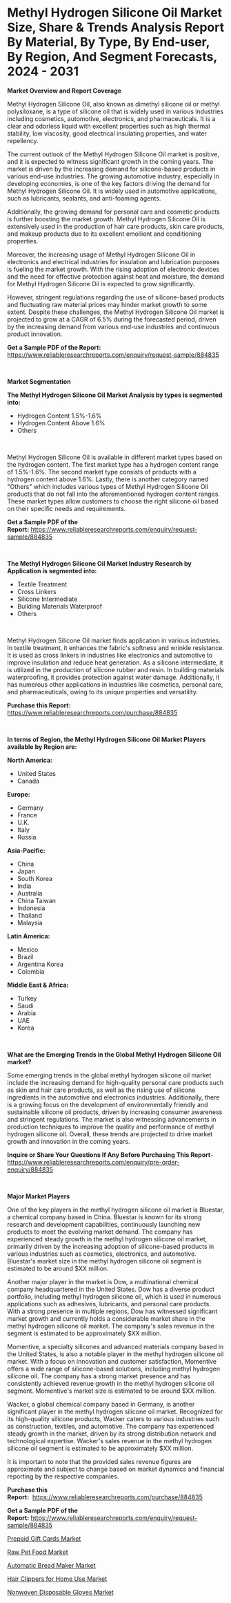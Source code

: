 <p><h1>Methyl Hydrogen Silicone Oil Market Size, Share & Trends Analysis Report By Material, By Type, By End-user, By Region, And Segment Forecasts, 2024 - 2031</h1></p><p><strong>Market Overview and Report Coverage</strong></p>
<p><p>Methyl Hydrogen Silicone Oil, also known as dimethyl silicone oil or methyl polysiloxane, is a type of silicone oil that is widely used in various industries including cosmetics, automotive, electronics, and pharmaceuticals. It is a clear and odorless liquid with excellent properties such as high thermal stability, low viscosity, good electrical insulating properties, and water repellency.</p><p>The current outlook of the Methyl Hydrogen Silicone Oil market is positive, and it is expected to witness significant growth in the coming years. The market is driven by the increasing demand for silicone-based products in various end-use industries. The growing automotive industry, especially in developing economies, is one of the key factors driving the demand for Methyl Hydrogen Silicone Oil. It is widely used in automotive applications, such as lubricants, sealants, and anti-foaming agents.</p><p>Additionally, the growing demand for personal care and cosmetic products is further boosting the market growth. Methyl Hydrogen Silicone Oil is extensively used in the production of hair care products, skin care products, and makeup products due to its excellent emollient and conditioning properties.</p><p>Moreover, the increasing usage of Methyl Hydrogen Silicone Oil in electronics and electrical industries for insulation and lubrication purposes is fueling the market growth. With the rising adoption of electronic devices and the need for effective protection against heat and moisture, the demand for Methyl Hydrogen Silicone Oil is expected to grow significantly.</p><p>However, stringent regulations regarding the use of silicone-based products and fluctuating raw material prices may hinder market growth to some extent. Despite these challenges, the Methyl Hydrogen Silicone Oil market is projected to grow at a CAGR of 6.5% during the forecasted period, driven by the increasing demand from various end-use industries and continuous product innovation.</p></p>
<p><strong>Get a Sample PDF of the Report:</strong> <a href="https://www.reliableresearchreports.com/enquiry/request-sample/884835">https://www.reliableresearchreports.com/enquiry/request-sample/884835</a></p>
<p>&nbsp;</p>
<p><strong>Market Segmentation</strong></p>
<p><strong>The Methyl Hydrogen Silicone Oil Market Analysis by types is segmented into:</strong></p>
<p><ul><li>Hydrogen Content 1.5%-1.6%</li><li>Hydrogen Content Above 1.6%</li><li>Others</li></ul></p>
<p>&nbsp;</p>
<p><p>Methyl Hydrogen Silicone Oil is available in different market types based on the hydrogen content. The first market type has a hydrogen content range of 1.5%-1.6%. The second market type consists of products with a hydrogen content above 1.6%. Lastly, there is another category named "Others" which includes various types of Methyl Hydrogen Silicone Oil products that do not fall into the aforementioned hydrogen content ranges. These market types allow customers to choose the right silicone oil based on their specific needs and requirements.</p></p>
<p><strong>Get a Sample PDF of the Report:</strong>&nbsp;<a href="https://www.reliableresearchreports.com/enquiry/request-sample/884835">https://www.reliableresearchreports.com/enquiry/request-sample/884835</a></p>
<p>&nbsp;</p>
<p><strong>The Methyl Hydrogen Silicone Oil Market Industry Research by Application is segmented into:</strong></p>
<p><ul><li>Textile Treatment</li><li>Cross Linkers</li><li>Silicone Intermediate</li><li>Building Materials Waterproof</li><li>Others</li></ul></p>
<p>&nbsp;</p>
<p><p>Methyl Hydrogen Silicone Oil market finds application in various industries. In textile treatment, it enhances the fabric's softness and wrinkle resistance. It is used as cross linkers in industries like electronics and automotive to improve insulation and reduce heat generation. As a silicone intermediate, it is utilized in the production of silicone rubber and resin. In building materials waterproofing, it provides protection against water damage. Additionally, it has numerous other applications in industries like cosmetics, personal care, and pharmaceuticals, owing to its unique properties and versatility.</p></p>
<p><strong>Purchase this Report:</strong>&nbsp; <a href="https://www.reliableresearchreports.com/purchase/884835">https://www.reliableresearchreports.com/purchase/884835</a></p>
<p>&nbsp;</p>
<p><strong>In terms of Region, the Methyl Hydrogen Silicone Oil Market Players available by Region are:</strong></p>
<p>
    <p> <strong> North America: </strong>
        <ul>
            <li>United States</li>
            <li>Canada</li>
        </ul>
        </p> 
    <p> <strong> Europe: </strong>
        <ul>
            <li>Germany</li>
            <li>France</li>
            <li>U.K.</li>
            <li>Italy</li>
            <li>Russia</li>
        </ul>
        </p> 
    <p> <strong> Asia-Pacific: </strong>
        <ul>
            <li>China</li>
            <li>Japan</li>
            <li>South Korea</li>
            <li>India</li>
            <li>Australia</li>
            <li>China Taiwan</li>
            <li>Indonesia</li>
            <li>Thailand</li>
            <li>Malaysia</li>
        </ul>
        </p> 
    <p> <strong> Latin America: </strong>
        <ul>
            <li>Mexico</li>
            <li>Brazil</li>
            <li>Argentina Korea</li>
            <li>Colombia</li>
        </ul>
        </p> 
    <p> <strong> Middle East & Africa: </strong>
        <ul>
            <li>Turkey</li>
            <li>Saudi</li>
            <li>Arabia</li>
            <li>UAE</li>
            <li>Korea</li>
        </ul>
    </p>
    </p>
<p>&nbsp;</p>
<p><strong>What are the Emerging Trends in the Global Methyl Hydrogen Silicone Oil market?</strong></p>
<p><p>Some emerging trends in the global methyl hydrogen silicone oil market include the increasing demand for high-quality personal care products such as skin and hair care products, as well as the rising use of silicone ingredients in the automotive and electronics industries. Additionally, there is a growing focus on the development of environmentally friendly and sustainable silicone oil products, driven by increasing consumer awareness and stringent regulations. The market is also witnessing advancements in production techniques to improve the quality and performance of methyl hydrogen silicone oil. Overall, these trends are projected to drive market growth and innovation in the coming years.</p></p>
<p><strong>Inquire or Share Your Questions If Any Before Purchasing This Report</strong>- <a href="https://www.reliableresearchreports.com/enquiry/pre-order-enquiry/884835">https://www.reliableresearchreports.com/enquiry/pre-order-enquiry/884835</a></p>
<p>&nbsp;</p>
<p><strong>Major Market Players</strong></p>
<p><p>One of the key players in the methyl hydrogen silicone oil market is Bluestar, a chemical company based in China. Bluestar is known for its strong research and development capabilities, continuously launching new products to meet the evolving market demand. The company has experienced steady growth in the methyl hydrogen silicone oil market, primarily driven by the increasing adoption of silicone-based products in various industries such as cosmetics, electronics, and automotive. Bluestar's market size in the methyl hydrogen silicone oil segment is estimated to be around $XX million.</p><p>Another major player in the market is Dow, a multinational chemical company headquartered in the United States. Dow has a diverse product portfolio, including methyl hydrogen silicone oil, which is used in numerous applications such as adhesives, lubricants, and personal care products. With a strong presence in multiple regions, Dow has witnessed significant market growth and currently holds a considerable market share in the methyl hydrogen silicone oil market. The company's sales revenue in the segment is estimated to be approximately $XX million.</p><p>Momentive, a specialty silicones and advanced materials company based in the United States, is also a notable player in the methyl hydrogen silicone oil market. With a focus on innovation and customer satisfaction, Momentive offers a wide range of silicone-based solutions, including methyl hydrogen silicone oil. The company has a strong market presence and has consistently achieved revenue growth in the methyl hydrogen silicone oil segment. Momentive's market size is estimated to be around $XX million.</p><p>Wacker, a global chemical company based in Germany, is another significant player in the methyl hydrogen silicone oil market. Recognized for its high-quality silicone products, Wacker caters to various industries such as construction, textiles, and automotive. The company has experienced steady growth in the market, driven by its strong distribution network and technological expertise. Wacker's sales revenue in the methyl hydrogen silicone oil segment is estimated to be approximately $XX million.</p><p>It is important to note that the provided sales revenue figures are approximate and subject to change based on market dynamics and financial reporting by the respective companies.</p></p>
<p><strong>Purchase this Report:</strong>&nbsp;&nbsp;<a href="https://www.reliableresearchreports.com/purchase/884835">https://www.reliableresearchreports.com/purchase/884835</a></p>
<p></p>
<p><strong>Get a Sample PDF of the Report:</strong>&nbsp;<a href="https://www.reliableresearchreports.com/enquiry/request-sample/884835">https://www.reliableresearchreports.com/enquiry/request-sample/884835</a></p>
<p><p><a href="https://github.com/aliciawhite5576/Market-Research-Report-List-2/blob/main/prepaid-gift-cards-market.md">Prepaid Gift Cards Market</a></p><p><a href="https://github.com/maliyahmorrow6654/Market-Research-Report-List-2/blob/main/raw-pet-food-market.md">Raw Pet Food Market</a></p><p><a href="https://github.com/mahnoor2003/Market-Research-Report-List-2/blob/main/automatic-bread-maker-market.md">Automatic Bread Maker Market</a></p><p><a href="https://github.com/abdelrhmankishk22/Market-Research-Report-List-2/blob/main/hair-clippers-for-home-use-market.md">Hair Clippers for Home Use Market</a></p><p><a href="https://github.com/marloy8/Market-Research-Report-List-2/blob/main/nonwoven-disposable-gloves-market.md">Nonwoven Disposable Gloves Market</a></p></p>